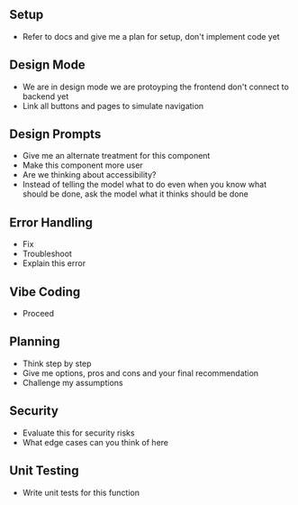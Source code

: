 ## Setup
- Refer to docs and give me a plan for setup, don't implement code yet

## Design Mode
- We are in design mode we are protoyping the frontend don't connect to backend yet 
- Link all buttons and pages to simulate navigation 

## Design Prompts
- Give me an alternate treatment for this component 
- Make this component more user 
- Are we thinking about accessibility?
- Instead of telling the model what to do even when you know what should be done, ask the model what it thinks should be done

## Error Handling
- Fix
- Troubleshoot
- Explain this error 

## Vibe Coding
- Proceed

## Planning
- Think step by step 
- Give me options, pros and cons and your final recommendation
- Challenge my assumptions 

## Security
- Evaluate this for security risks 
- What edge cases can you think of here 

## Unit Testing
- Write unit tests for this function